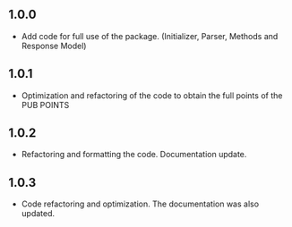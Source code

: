 ## 1.0.0

* Add code for full use of the package. (Initializer, Parser, Methods and Response Model)

## 1.0.1

* Optimization and refactoring of the code to obtain the full points of the PUB POINTS

## 1.0.2

* Refactoring and formatting the code. Documentation update.

## 1.0.3

* Code refactoring and optimization. The documentation was also updated.